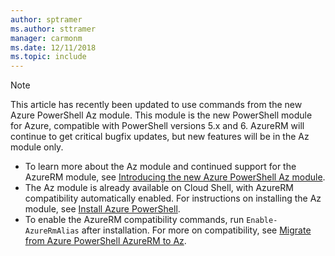 ```yaml
---
author: sptramer
ms.author: sttramer
manager: carmonm
ms.date: 12/11/2018
ms.topic: include
---
```

> [!NOTE]
>
> This article has recently been updated to use commands from the new Azure PowerShell Az
> module. This module is the new PowerShell module for Azure, compatible with
> PowerShell versions 5.x and 6. AzureRM will continue to get critical bugfix updates, but 
> new features will be in the Az module only.
>
> * To learn more about the Az module and continued support for the AzureRM module,
>   see [Introducing the new Azure PowerShell Az module](/powershell/azure/new-azureps-module-az).
> * The Az module is already available on Cloud Shell, with AzureRM compatibility automatically enabled.
>   For instructions on installing the Az module, see [Install Azure PowerShell](/powershell/azure/install-az-ps).
> * To enable the AzureRM compatibility commands, run `Enable-AzureRmAlias` after installation.
>   For more on compatibility, see [Migrate from Azure PowerShell AzureRM to Az](/powershell/azure/migrate-from-azurerm-to-az).

